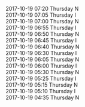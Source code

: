 2017-10-19 07:20 Thursday  N  
2017-10-19 07:05 Thursday  I  
2017-10-19 07:00 Thursday  N  
2017-10-19 06:55 Thursday  I  
2017-10-19 06:50 Thursday  N  
2017-10-19 06:45 Thursday  I  
2017-10-19 06:40 Thursday  N  
2017-10-19 06:30 Thursday  I  
2017-10-19 06:05 Thursday  N  
2017-10-19 06:00 Thursday  I  
2017-10-19 05:30 Thursday  N  
2017-10-19 05:25 Thursday  I  
2017-10-19 05:15 Thursday  N  
2017-10-19 05:10 Thursday  I  
2017-10-19 04:35 Thursday  N  
